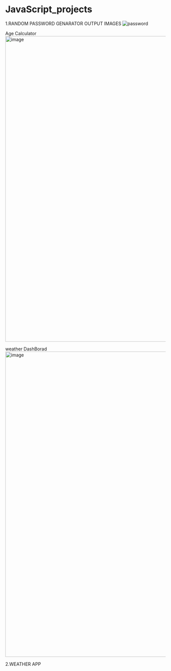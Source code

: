 # JavaScript_projects

1.RANDOM PASSWORD GENARATOR OUTPUT IMAGES 
![password](https://github.com/Shri2703/JavaScript_projects/assets/126264718/d4ee6b52-7af6-4fd9-8cdd-85f29d567eb6)

Age Calculator
<img width="959" alt="image" src="https://github.com/Shri2703/JavaScript_projects/assets/126264718/d54d9c73-74c2-43b7-9461-d49b3311219e">

weather DashBorad
<img width="958" alt="image" src="https://github.com/Shri2703/JavaScript_projects/assets/126264718/abb05485-903b-4d15-8f76-6cab91622b06">

2.WEATHER APP


